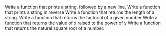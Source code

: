 Write a function that prints a string, followed by a new line.
Write a function that prints a string in reverse
Write a function that returns the length of a string.
Write a function that returns the factorial of a given number
Write a function that returns the value of x raised to the power of y
Write a function that returns the natural square root of a number.
